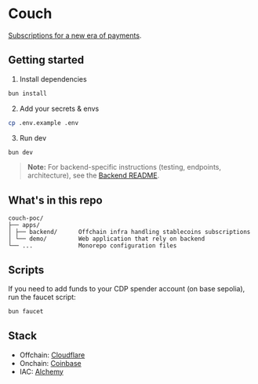 # Couch

[Subscriptions for a new era of payments](https://cou.ch).

## Getting started

1. Install dependencies

```bash
bun install
```

2. Add your secrets & envs

```bash
cp .env.example .env
```

3. Run dev

```bash
bun dev
```

> **Note:** For backend-specific instructions (testing, endpoints, architecture), see the [Backend README](./apps/backend/README.md).

## What's in this repo

```
couch-poc/
├── apps/
│ ├── backend/      Offchain infra handling stablecoins subscriptions
│ └── demo/         Web application that rely on backend
└── ...             Monorepo configuration files
```

## Scripts

If you need to add funds to your CDP spender account (on base sepolia), run the faucet script:

```bash
bun faucet
```

## Stack

- Offchain: [Cloudflare](https://www.cloudflare.com/developer-platform/products/)
- Onchain: [Coinbase](https://www.coinbase.com/developer-platform)
- IAC: [Alchemy](https://alchemy.run/)
